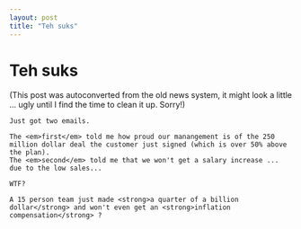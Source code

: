 ```yaml
---
layout: post
title: "Teh suks"
---
```

<h1>Teh suks</h1>
(This post was autoconverted from the old news system,
it might look a little ... ugly until I find the time
to clean it up.
Sorry!)

    Just got two emails.
    
    The <em>first</em> told me how proud our manangement is of the 250 million dollar deal the customer just signed (which is over 50% above the plan).
    The <em>second</em> told me that we won't get a salary increase ... due to the low sales...
    
    WTF?
    
    A 15 person team just made <strong>a quarter of a billion dollar</strong> and won't even get an <strong>inflation compensation</strong> ?
    

